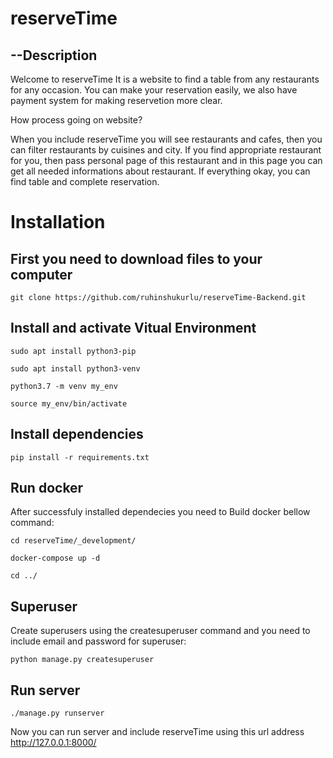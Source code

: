 # reserveTime

## --Description

Welcome to reserveTime
It is a website to find a table from any restaurants for any occasion. You can make your reservation easily, we also have payment system for making reservetion more clear.

How process going on website?

When you include reserveTime you will see restaurants and cafes, then you can filter restaurants by cuisines and city. If you find appropriate restaurant for you, then pass personal page of this restaurant and in this page you can get all needed informations about restaurant. If everything okay, you can find table and complete reservation.

# Installation

## First you need to download files to your computer

```
git clone https://github.com/ruhinshukurlu/reserveTime-Backend.git
```

## Install and activate Vitual Environment

```
sudo apt install python3-pip
```
```
sudo apt install python3-venv
```
```
python3.7 -m venv my_env
```
```
source my_env/bin/activate
```

## Install dependencies 

```
pip install -r requirements.txt

```

## Run docker

After successfuly installed dependecies you need to Build docker bellow command:

```
cd reserveTime/_development/
```
```
docker-compose up -d
```
```
cd ../
```

## Superuser

Create superusers using the createsuperuser command and you need to include email and password for superuser:

```
python manage.py createsuperuser
```

## Run server

```
./manage.py runserver
```

Now you can run server and include reserveTime using this url address http://127.0.0.1:8000/
